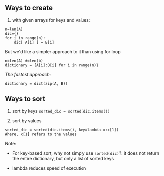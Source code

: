 ## Ways to create

1. with given arrays for keys and values:

```
n=len(A)
dic={}
for i in range(n):
    dic[ A[i] ] = B[i]
```
But we'd like a simpler approach to it than using for loop

```
n=len(A) #=len(b)
dictionary = {A[i]:B[i] for i in range(n)}
```

*The fastest approach:*
```
dictionary = dict(zip(A, B))
```

## Ways to sort

1. sort by keys
```sorted_dic = sorted(dic.items())```

2. sort by values
```
sorted_dic = sorted(dic.items(), key=lambda x:x[1])
#here, x[1] refers to the values
```

Note:
- For key-based sort, why not simply use ```sorted(dic)```?:
    it does not return the entire dictionary, but only a list of sorted keys
    
- lambda reduces speed of execution
